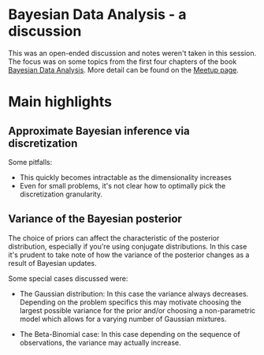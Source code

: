 # Bayesian Data Analysis - a discussion

This was an open-ended discussion and notes weren't taken in this session. The
focus was on some topics from the first four chapters of the book
[Bayesian Data Analysis](https://www.amazon.com/Bayesian-Analysis-Chapman-Statistical-Science/dp/1439840954). More
detail can be found on the
[Meetup page](https://www.meetup.com/Toronto-Probabilistic-Programming-Meetup/events/240283490/).

# Main highlights

## Approximate Bayesian inference via discretization
Some pitfalls:
- This quickly becomes intractable as the dimensionality increases
- Even for small problems, it's not clear how to optimally pick the
  discretization granularity. 

## Variance of the Bayesian posterior
The choice of priors can affect the characteristic of the posterior
distribution, especially if you're using conjugate distributions. In this case
it's prudent to take note of how the variance of the posterior changes as a
result of Bayesian updates.

Some special cases discussed were:
- The Gaussian distribution: In this case the variance always
  decreases. Depending on the problem specifics this may motivate choosing the
  largest possible variance for the prior and/or choosing a non-parametric model
  which allows for a varying number of Gaussian mixtures.

- The Beta-Binomial case: In this case depending on the sequence of
  observations, the variance may actually increase.
